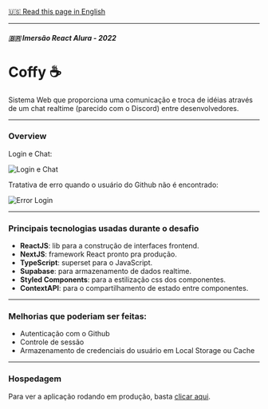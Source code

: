 [🇺🇸 Read this page in English](https://github.com/joaoD3V/aluracord-coffy/blob/main/README-en.md)

-------------
##### 🇧🇷 Imersão React Alura - 2022

# Coffy ☕

Sistema Web que proporciona uma comunicação e troca de idéias através de um chat realtime (parecido com o Discord) entre desenvolvedores.

------------

### Overview

Login e Chat:

![Login e Chat](https://media.giphy.com/media/7jYGMQgZ6pg5m4D7I3/giphy.gif)

Tratativa de erro quando o usuário do Github não é encontrado:

![Error Login](https://media.giphy.com/media/c8DYFuPyOvdOGE6BbS/giphy-downsized-large.gif)

------------


### Principais tecnologias usadas durante o desafio

- **ReactJS**: lib para a construção de interfaces frontend.
- **NextJS**: framework React pronto pra produção.
- **TypeScript**: superset para o JavaScript.
- **Supabase**: para armazenamento de dados realtime.
- **Styled Components**: para a estilização css dos componentes.
-   **ContextAPI**: para o compartilhamento de estado entre componentes.

------------

### Melhorias que poderiam ser feitas:
- Autenticação com o Github
- Controle de sessão
- Armazenamento de credenciais do usuário em Local Storage ou Cache

------------

### Hospedagem

Para ver a aplicação rodando em produção, basta [clicar aqui](https://coffy.vercel.app/).
